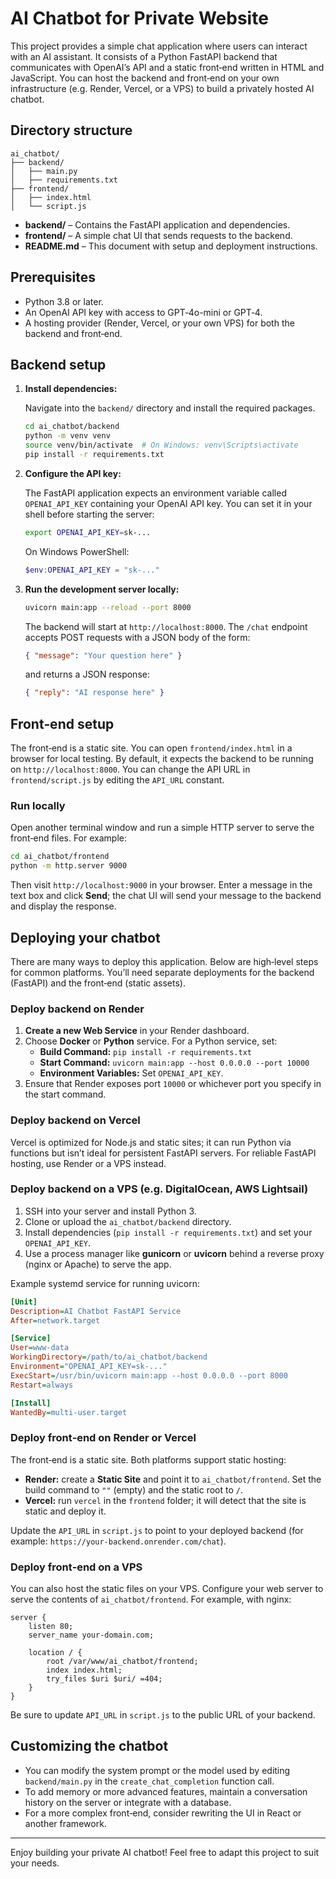 # AI Chatbot for Private Website

This project provides a simple chat application where users can interact with an AI assistant. It consists of a Python FastAPI backend that communicates with OpenAI’s API and a static front‑end written in HTML and JavaScript. You can host the backend and front‑end on your own infrastructure (e.g. Render, Vercel, or a VPS) to build a privately hosted AI chatbot.

## Directory structure

```
ai_chatbot/
├── backend/
│   ├── main.py
│   ├── requirements.txt
├── frontend/
│   ├── index.html
│   └── script.js
```

- **backend/** – Contains the FastAPI application and dependencies.
- **frontend/** – A simple chat UI that sends requests to the backend.
- **README.md** – This document with setup and deployment instructions.

## Prerequisites

- Python 3.8 or later.
- An OpenAI API key with access to GPT‑4o-mini or GPT‑4.
- A hosting provider (Render, Vercel, or your own VPS) for both the backend and front‑end.

## Backend setup

1. **Install dependencies:**

   Navigate into the `backend/` directory and install the required packages.

   ```bash
   cd ai_chatbot/backend
   python -m venv venv
   source venv/bin/activate  # On Windows: venv\Scripts\activate
   pip install -r requirements.txt
   ```

2. **Configure the API key:**

   The FastAPI application expects an environment variable called `OPENAI_API_KEY` containing your OpenAI API key. You can set it in your shell before starting the server:

   ```bash
   export OPENAI_API_KEY=sk-...
   ```

   On Windows PowerShell:

   ```powershell
   $env:OPENAI_API_KEY = "sk-..."
   ```

3. **Run the development server locally:**

   ```bash
   uvicorn main:app --reload --port 8000
   ```

   The backend will start at `http://localhost:8000`. The `/chat` endpoint accepts POST requests with a JSON body of the form:

   ```json
   { "message": "Your question here" }
   ```

   and returns a JSON response:

   ```json
   { "reply": "AI response here" }
   ```

## Front‑end setup

The front‑end is a static site. You can open `frontend/index.html` in a browser for local testing. By default, it expects the backend to be running on `http://localhost:8000`. You can change the API URL in `frontend/script.js` by editing the `API_URL` constant.

### Run locally

Open another terminal window and run a simple HTTP server to serve the front‑end files. For example:

```bash
cd ai_chatbot/frontend
python -m http.server 9000
```

Then visit `http://localhost:9000` in your browser. Enter a message in the text box and click **Send**; the chat UI will send your message to the backend and display the response.

## Deploying your chatbot

There are many ways to deploy this application. Below are high‑level steps for common platforms. You’ll need separate deployments for the backend (FastAPI) and the front‑end (static assets).

### Deploy backend on Render

1. **Create a new Web Service** in your Render dashboard.
2. Choose **Docker** or **Python** service. For a Python service, set:
   - **Build Command:** `pip install -r requirements.txt`
   - **Start Command:** `uvicorn main:app --host 0.0.0.0 --port 10000`
   - **Environment Variables:** Set `OPENAI_API_KEY`.
3. Ensure that Render exposes port `10000` or whichever port you specify in the start command.

### Deploy backend on Vercel

Vercel is optimized for Node.js and static sites; it can run Python via functions but isn’t ideal for persistent FastAPI servers. For reliable FastAPI hosting, use Render or a VPS instead.

### Deploy backend on a VPS (e.g. DigitalOcean, AWS Lightsail)

1. SSH into your server and install Python 3.
2. Clone or upload the `ai_chatbot/backend` directory.
3. Install dependencies (`pip install -r requirements.txt`) and set your `OPENAI_API_KEY`.
4. Use a process manager like **gunicorn** or **uvicorn** behind a reverse proxy (nginx or Apache) to serve the app.

Example systemd service for running uvicorn:

```ini
[Unit]
Description=AI Chatbot FastAPI Service
After=network.target

[Service]
User=www-data
WorkingDirectory=/path/to/ai_chatbot/backend
Environment="OPENAI_API_KEY=sk-..."
ExecStart=/usr/bin/uvicorn main:app --host 0.0.0.0 --port 8000
Restart=always

[Install]
WantedBy=multi-user.target
```

### Deploy front‑end on Render or Vercel

The front‑end is a static site. Both platforms support static hosting:

- **Render:** create a **Static Site** and point it to `ai_chatbot/frontend`. Set the build command to `""` (empty) and the static root to `/`.
- **Vercel:** run `vercel` in the `frontend` folder; it will detect that the site is static and deploy it.

Update the `API_URL` in `script.js` to point to your deployed backend (for example: `https://your-backend.onrender.com/chat`).

### Deploy front‑end on a VPS

You can also host the static files on your VPS. Configure your web server to serve the contents of `ai_chatbot/frontend`. For example, with nginx:

```nginx
server {
    listen 80;
    server_name your-domain.com;

    location / {
        root /var/www/ai_chatbot/frontend;
        index index.html;
        try_files $uri $uri/ =404;
    }
}
```

Be sure to update `API_URL` in `script.js` to the public URL of your backend.

## Customizing the chatbot

- You can modify the system prompt or the model used by editing `backend/main.py` in the `create_chat_completion` function call.
- To add memory or more advanced features, maintain a conversation history on the server or integrate with a database.
- For a more complex front‑end, consider rewriting the UI in React or another framework.

---

Enjoy building your private AI chatbot! Feel free to adapt this project to suit your needs.